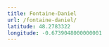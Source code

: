 ```yaml
---
title: Fontaine-Daniel
url: /fontaine-daniel/
latitude: 48.2783322
longitude: -0.6739048000000001
---
```


